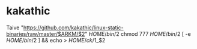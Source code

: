 # kakathic
Taive "https://github.com/kakathic/linux-static-binaries/raw/master/$ARKM/$2" $HOME/bin/$2
chmod 777 $HOME/bin/$2
[ -e $HOME/bin/$2 ] && echo > $HOME/ck/$1_$2
